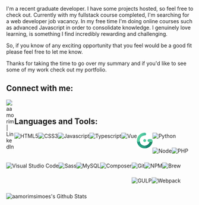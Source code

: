 <!--
**aamorimsimoes/aamorimsimoes** is a ✨ _special_ ✨ repository because its `README.md` (this file) appears on your GitHub profile.
-->

I'm a recent graduate developer. I have some projects hosted, so feel free to check out. 
Currently with my fullstack course completed, I'm searching for a web developer job vacancy. In my free time I'm doing online courses such as advanced Javascript in order to consolidate knowledge.
I genuinely love learning, is something I find incredibly rewarding and challenging. 

So, if you know of any exciting opportunity that you feel would be a good fit please feel free to let me know.

Thanks for taking the time to go over my summary and if you'd like to see some of my work check out my portfolio.


## Connect with me:

[<img align="left" alt="aamorim | LinkedIn" width="22px" src="https://cdn.jsdelivr.net/npm/simple-icons@v3/icons/linkedin.svg" />](https://www.linkedin.com/in/andreamorimsimoes)

<br />

## Languages and Tools:

[<img align="left" alt="HTML5" height="40px" src="https://images.vexels.com/media/users/3/166383/isolated/preview/6024bc5746d7436c727825dc4fc23c22-html-programming-language-icon-by-vexels.png" />][HTML5]
[<img align="left" alt="CSS3" height="40px" src="https://3.bp.blogspot.com/-oRSUw_TmO9o/XIb61m88fcI/AAAAAAAAIq0/vnxl2zzsXEQsnHI2fH4GjKu_ZT0urRo4wCK4BGAYYCw/s1600/icon%2Bcss%2B3.png" />][CSS3]
[<img align="left" alt="Javascript" height="40px" src="https://encrypted-tbn0.gstatic.com/images?q=tbn%3AANd9GcTGnwhltDp6v141Wc08D17U-3zGku-gjJEgNg&usqp=CAU" />][Javascript]
[<img align="left" alt="Typescript" height="40px" src="https://img2.pngio.com/microsoft-delivers-typescript-30-angular-support-coming-soon-typescript-png-816_816.png" />][Typescript]
[<img align="left" alt="Vue" height="50px" src="https://a.storyblok.com/f/39898/1024x1024/dea4e1b62d/vue-js_logo-svg.png" />][Vue]
[<img align="left" alt="Gridsome" height="42px" src="https://raw.githubusercontent.com/gridsome/gridsome/master/assets/logo.png" />][Gridsome]
[<img align="left" alt="Python" height="40px" src="https://dwain.mylaserlevelguide.com/pic/13570248_full-clipart-python-76-python-python-log-python-logo-clipart-clipartlook.png" />][Python]
[<img align="left" alt="Node" height="40px" src="https://upload.wikimedia.org/wikipedia/commons/thumb/d/d9/Node.js_logo.svg/1280px-Node.js_logo.svg.png" />][Node]
[<img align="left" alt="PHP" height="40px" src="https://www.vippng.com/png/full/229-2290124_abraia-php-api-library-logo-php-en-png.png" />][PHP]
[<img align="left" alt="Visual Studio Code" height="35px" src="https://upload.wikimedia.org/wikipedia/commons/thumb/9/9a/Visual_Studio_Code_1.35_icon.svg/1024px-Visual_Studio_Code_1.35_icon.svg.png" />][Visual Studio Code]

<br />
<br />
<br />

[<img align="left" alt="Sass" height="40px" src="https://cdn.iconscout.com/icon/free/png-512/sass-226054.png" />][SASS]
[<img align="left" alt="MySQL" height="40px" src="https://www.freepnglogos.com/uploads/logo-mysql-png/logo-mysql-mysql-and-moodle-elearningworld-5.png" />][MySQL]
[<img align="left" alt="Composer" height="42px" src="https://image.flaticon.com/icons/png/512/919/919840.png" />][Composer]
[<img align="left" alt="Git" height="40px" src="https://upload.wikimedia.org/wikipedia/commons/thumb/e/e0/Git-logo.svg/1280px-Git-logo.svg.png" />][Git]
[<img align="left" alt="NPM" height="40px" src="https://upload.wikimedia.org/wikipedia/commons/thumb/d/db/Npm-logo.svg/1280px-Npm-logo.svg.png" />][NPM]
[<img align="left" alt="Brew" height="40px" src="https://brew.sh/assets/img/homebrew-256x256.png" />][Brew]
[<img align="left" alt="GULP" height="42px" src="https://cdn.iconscout.com/icon/free/png-256/gulp-226000.png" />][GULP]
[<img align="left" alt="Webpack" height="42px" src="https://raw.githubusercontent.com/webpack/media/master/logo/icon-square-big.png" />][Webpack]


<br />
<br />

<img align="left" alt="aamorimsimoes's Github Stats" src="https://github-readme-stats.vercel.app/api?username=aamorimsimoes&show_icons=true&hide_border=true" />


[HTML5]: https://developer.mozilla.org/en-US/docs/Web/Guide/HTML/HTML5
[CSS3]: https://developer.mozilla.org/en-US/docs/Web/CSS
[Composer]: https://getcomposer.org/
[Vue]: https://vuejs.org/
[Gridsome]: https://gridsome.org/
[Node]: https://nodejs.org/en/
[SASS]: https://sass-lang.com/
[Javascript]: https://developer.mozilla.org/en-US/docs/Web/JavaScript
[Typescript]: https://www.typescriptlang.org/
[MySQL]: https://www.mysql.com/
[Python]: https://www.python.org/
[Visual Studio Code]: https://code.visualstudio.com/
[Git]: https://git-scm.com/
[NPM]: https://www.npmjs.com/
[Brew]: https://brew.sh/
[PHP]: https://www.php.net/
[GULP]: https://gulpjs.com/
[Webpack]: https://webpack.js.org/
